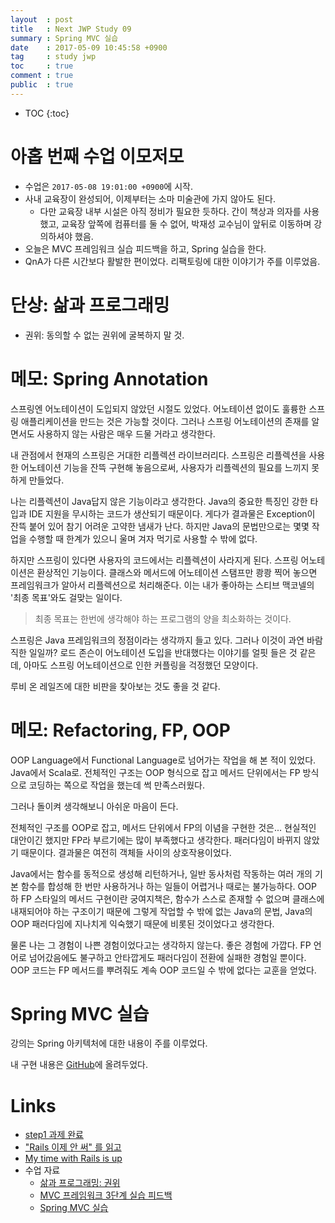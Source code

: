 ```yaml
---
layout  : post
title   : Next JWP Study 09
summary : Spring MVC 실습
date    : 2017-05-09 10:45:58 +0900
tag     : study jwp
toc     : true
comment : true
public  : true
---
```

* TOC
{:toc}

# 아홉 번째 수업 이모저모

* 수업은 `2017-05-08 19:01:00 +0900`에 시작.
* 사내 교육장이 완성되어, 이제부터는 소마 미술관에 가지 않아도 된다.
    * 다만 교육장 내부 시설은 아직 정비가 필요한 듯하다. 간이 책상과 의자를 사용했고, 교육장 앞쪽에 컴퓨터를 둘 수 없어, 박재성 교수님이 앞뒤로 이동하며 강의하셔야 했음.
* 오늘은 MVC 프레임워크 실습 피드백을 하고, Spring 실습을 한다.
* QnA가 다른 시간보다 활발한 편이었다. 리팩토링에 대한 이야기가 주를 이루었음.

# 단상: 삶과 프로그래밍

* 권위: 동의할 수 없는 권위에 굴복하지 말 것.

# 메모: Spring Annotation

스프링엔 어노테이션이 도입되지 않았던 시절도 있었다. 어노테이션 없이도 훌륭한 스프링 애플리케이션을 만드는 것은 가능할 것이다. 그러나 스프링 어노테이션의 존재를 알면서도 사용하지 않는 사람은 매우 드물 거라고 생각한다.

내 관점에서 현재의 스프링은 거대한 리플렉션 라이브러리다. 스프링은 리플렉션을 사용한 어노테이션 기능을 잔뜩 구현해 놓음으로써, 사용자가 리플렉션의 필요를 느끼지 못하게 만들었다.

나는 리플렉션이 Java답지 않은 기능이라고 생각한다. Java의 중요한 특징인 강한 타입과 IDE 지원을 무시하는 코드가 생산되기 때문이다. 게다가 결과물은 Exception이 잔뜩 붙어 있어 참기 어려운 고약한 냄새가 난다. 하지만 Java의 문법만으로는 몇몇 작업을 수행할 때 한계가 있으니 울며 겨자 먹기로 사용할 수 밖에 없다.

하지만 스프링이 있다면 사용자의 코드에서는 리플렉션이 사라지게 된다. 스프링 어노테이션은 환상적인 기능이다. 클래스와 메서드에 어노테이션 스탬프만 쾅쾅 찍어 놓으면 프레임워크가 알아서 리플렉션으로 처리해준다. 이는 내가 좋아하는 스티브 맥코넬의 '최종 목표'와도 걸맞는 일이다.

> 최종 목표는 한번에 생각해야 하는 프로그램의 양을 최소화하는 것이다.

스프링은 Java 프레임워크의 정점이라는 생각까지 들고 있다. 그러나 이것이 과연 바람직한 일일까? 로드 존슨이 어노테이션 도입을 반대했다는 이야기를 얼핏 들은 것 같은데, 아마도 스프링 어노테이션으로 인한 커플링을 걱정했던 모양이다.

루비 온 레일즈에 대한 비판을 찾아보는 것도 좋을 것 같다.

# 메모: Refactoring, FP, OOP

OOP Language에서 Functional Language로 넘어가는 작업을 해 본 적이 있었다. Java에서 Scala로. 전체적인 구조는 OOP 형식으로 잡고 메서드 단위에서는 FP 방식으로 코딩하는 쪽으로 작업을 했는데 썩 만족스러웠다.

그러나 돌이켜 생각해보니 아쉬운 마음이 든다.

전체적인 구조를 OOP로 잡고, 메서드 단위에서 FP의 이념을 구현한 것은... 현실적인 대안이긴 했지만 FP라 부르기에는 많이 부족했다고 생각한다. 패러다임이 바뀌지 않았기 때문이다. 결과물은 여전히 객체들 사이의 상호작용이었다.

Java에서는 함수를 동적으로 생성해 리턴하거나, 일반 동사처럼 작동하는 여러 개의 기본 함수를 합성해 한 번만 사용하거나 하는 일들이 어렵거나 때로는 불가능하다. OOP 하 FP 스타일의 메서드 구현이란 궁여지책은, 함수가 스스로 존재할 수 없으며 클래스에 내재되어야 하는 구조이기 때문에 그렇게 작업할 수 밖에 없는 Java의 문법, Java의 OOP 패러다임에 지나치게 익숙했기 때문에 비롯된 것이었다고 생각한다.

물론 나는 그 경험이 나쁜 경험이었다고는 생각하지 않는다. 좋은 경험에 가깝다. FP 언어로 넘어갔음에도 불구하고 안타깝게도 패러다임이 전환에 실패한 경험일 뿐이다. OOP 코드는 FP 메서드를 뿌려줘도 계속 OOP 코드일 수 밖에 없다는 교훈을 얻었다.

# Spring MVC 실습

강의는 Spring 아키텍처에 대한 내용이 주를 이루었다.

내 구현 내용은 [GitHub](https://github.com/johngrib/jwp-spring/tree/step1-johngrib)에 올려두었다.


# Links

* [step1 과제 완료](https://github.com/johngrib/jwp-spring/tree/step1-johngrib)
* ["Rails 이제 안 써" 를 읽고](https://sangwook.github.io/2016/06/14/ruby-rails-solnic.html)
* [My time with Rails is up](http://solnic.eu/2016/05/22/my-time-with-rails-is-up.html)
* 수업 자료
    * [삶과 프로그래밍: 권위](https://nextstep.camp/courses/-KgDNT4rfavb_BzYLBXr/-KgqHPfpV1xrdi1_T9ne/lessons/-Ki7rZnr3DpctbqOtJQn)
    * [MVC 프레임워크 3단계 실습 피드백](https://nextstep.camp/courses/-KgDNT4rfavb_BzYLBXr/-Kf9leY0VnZi2akOLdkW/lessons/-KiczjAzomD4tthzbxCE)
    * [Spring MVC 실습](https://nextstep.camp/courses/-KgDNT4rfavb_BzYLBXr/-Kf9leY0VnZi2akOLdkW/lessons/-KiXzmz-fArFcxPxgjH_)
